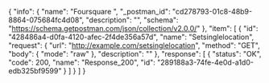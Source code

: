 {
  "info": {
    "name": "Foursquare ",
    "_postman_id": "cd278793-01c8-48b9-8864-075684fc4d08",
    "description": "",
    "schema": "https://schema.getpostman.com/json/collection/v2.0.0/"
  },
  "item": [
    {
      "id": "428486a4-d0fa-4120-afec-2f4de356a57d",
      "name": "Setsinglelocation",
      "request": {
        "url": "http://example.com/setsinglelocation",
        "method": "GET",
        "body": {
          "mode": "raw"
        },
        "description": ""
      },
      "response": [
        {
          "status": "OK",
          "code": 200,
          "name": "Response_200",
          "id": "289188a3-74fe-4e0d-a1d0-edb325bf9599"
        }
      ]
    }
  ]
}